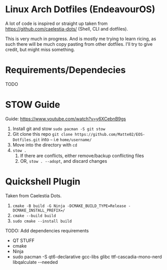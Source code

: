 # Linux Arch Dotfiles (EndeavourOS)

A lot of code is inspired or straight up taken from https://github.com/caelestia-dots/ (Shell, CLI and dotfiles).

This is very much in progress. And is mostly me trying to learn ricing, as such there will be much copy pasting from other dotfiles. I'll try to give credit, but might miss something. 

# Requirements/Dependecies
TODO

# STOW Guide
Guide: https://www.youtube.com/watch?v=y6XCebnB9gs

1. Install git and stow `sudo pacman -S git stow`
1. Git clone this repo `git clone https://github.com/Matte02/EOS-Dotfiles.git` into `~` i.e `home/username/`
1. Move into the directory with `cd`
1. `stow .`
    1. If there are conflicts, either remove/backup conflicting files
    1. OR, `stow . --adopt`, and discard changes

# Quickshell Plugin
Taken from Caelestia Dots. 

1. `cmake -B build -G Ninja -DCMAKE_BUILD_TYPE=Release -DCMAKE_INSTALL_PREFIX=/`
1. `cmake --build build`
1. `sudo cmake --install build`

TODO: Add dependencies requirements
- QT STUFF
- cmake
- Ninja
- sudo pacman -S qt6-declarative gcc-libs glibc ttf-cascadia-mono-nerd libqalculate --needed
